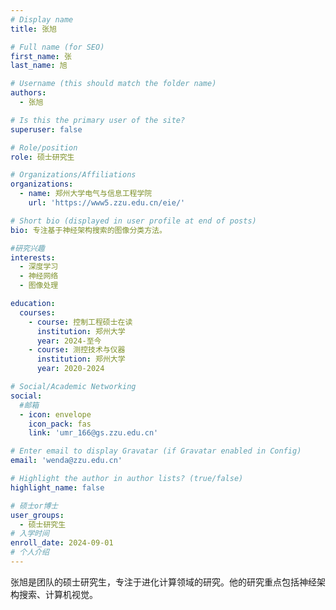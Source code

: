 ```yaml
---
# Display name
title: 张旭

# Full name (for SEO)
first_name: 张
last_name: 旭

# Username (this should match the folder name)
authors:
  - 张旭

# Is this the primary user of the site?
superuser: false

# Role/position
role: 硕士研究生

# Organizations/Affiliations
organizations:
  - name: 郑州大学电气与信息工程学院
    url: 'https://www5.zzu.edu.cn/eie/'

# Short bio (displayed in user profile at end of posts)
bio: 专注基于神经架构搜索的图像分类方法。

#研究兴趣
interests:
  - 深度学习
  - 神经网络
  - 图像处理

education:
  courses:
    - course: 控制工程硕士在读
      institution: 郑州大学
      year: 2024-至今
    - course: 测控技术与仪器
      institution: 郑州大学
      year: 2020-2024

# Social/Academic Networking
social:
  #邮箱
  - icon: envelope
    icon_pack: fas
    link: 'umr_166@gs.zzu.edu.cn'

# Enter email to display Gravatar (if Gravatar enabled in Config)
email: 'wenda@zzu.edu.cn'

# Highlight the author in author lists? (true/false)
highlight_name: false

# 硕士or博士
user_groups:
  - 硕士研究生
# 入学时间
enroll_date: 2024-09-01
# 个人介绍
---
```

张旭是团队的硕士研究生，专注于进化计算领域的研究。他的研究重点包括神经架构搜索、计算机视觉。
